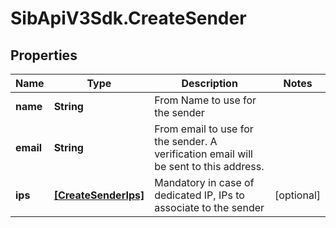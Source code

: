 # SibApiV3Sdk.CreateSender

## Properties
Name | Type | Description | Notes
------------ | ------------- | ------------- | -------------
**name** | **String** | From Name to use for the sender | 
**email** | **String** | From email to use for the sender. A verification email will be sent to this address. | 
**ips** | [**[CreateSenderIps]**](CreateSenderIps.md) | Mandatory in case of dedicated IP, IPs to associate to the sender | [optional] 


